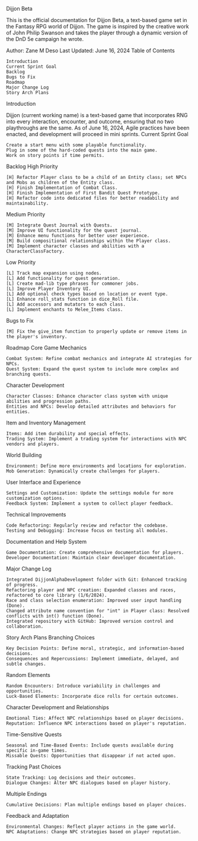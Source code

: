 Dijjon Beta

This is the official documentation for Dijjon Beta, a text-based game set in the Fantasy RPG world of Dijjon. The game is inspired by the creative work of John Philip Swanson and takes the player through a dynamic version of the DnD 5e campaign he wrote.

Author: Zane M Deso
Last Updated: June 16, 2024
Table of Contents

    Introduction
    Current Sprint Goal
    Backlog
    Bugs to Fix
    Roadmap
    Major Change Log
    Story Arch Plans

Introduction

Dijjon (current working name) is a text-based game that incorporates RNG into every interaction, encounter, and outcome, ensuring that no two playthroughs are the same. As of June 16, 2024, Agile practices have been enacted, and development will proceed in mini sprints.
Current Sprint Goal

    Create a start menu with some playable functionality.
    Plug in some of the hard-coded quests into the main game.
    Work on story points if time permits.

Backlog
High Priority

    [H] Refactor Player class to be a child of an Entity class; set NPCs and Mobs as children of the Entity class.
    [H] Finish Implementation of Combat Class.
    [H] Finish Implementation of First Bandit Quest Prototype.
    [H] Refactor code into dedicated files for better readability and maintainability.

Medium Priority

    [M] Integrate Quest Journal with Quests.
    [M] Improve UI functionality for the quest journal.
    [M] Enhance menu functions for better user experience.
    [M] Build compositional relationships within the Player class.
    [M] Implement character classes and abilities with a CharacterClassFactory.

Low Priority

    [L] Track map expansion using nodes.
    [L] Add functionality for quest generation.
    [L] Create mad-lib type phrases for commoner jobs.
    [L] Improve Player Inventory UI.
    [L] Add optional check types based on location or event type.
    [L] Enhance roll_stats function in dice_Roll file.
    [L] Add accessors and mutators to each class.
    [L] Implement enchants to Melee_Items class.

Bugs to Fix

    [M] Fix the give_item function to properly update or remove items in the player's inventory.

Roadmap
Core Game Mechanics

    Combat System: Refine combat mechanics and integrate AI strategies for NPCs.
    Quest System: Expand the quest system to include more complex and branching quests.

Character Development

    Character Classes: Enhance character class system with unique abilities and progression paths.
    Entities and NPCs: Develop detailed attributes and behaviors for entities.

Item and Inventory Management

    Items: Add item durability and special effects.
    Trading System: Implement a trading system for interactions with NPC vendors and players.

World Building

    Environment: Define more environments and locations for exploration.
    Mob Generation: Dynamically create challenges for players.

User Interface and Experience

    Settings and Customization: Update the settings module for more customization options.
    Feedback System: Implement a system to collect player feedback.

Technical Improvements

    Code Refactoring: Regularly review and refactor the codebase.
    Testing and Debugging: Increase focus on testing all modules.

Documentation and Help System

    Game Documentation: Create comprehensive documentation for players.
    Developer Documentation: Maintain clear developer documentation.

Major Change Log

    Integrated DijjonAlphaDevelopment folder with Git: Enhanced tracking of progress.
    Refactoring player and NPC creation: Expanded classes and races, refactored to core library (1/6/2024).
    Race and class selection enumeration: Improved user input handling (Done).
    Changed attribute name convention for "int" in Player class: Resolved conflicts with int() function (Done).
    Integrated repository with GitHub: Improved version control and collaboration.

Story Arch Plans
Branching Choices

    Key Decision Points: Define moral, strategic, and information-based decisions.
    Consequences and Repercussions: Implement immediate, delayed, and subtle changes.

Random Elements

    Random Encounters: Introduce variability in challenges and opportunities.
    Luck-Based Elements: Incorporate dice rolls for certain outcomes.

Character Development and Relationships

    Emotional Ties: Affect NPC relationships based on player decisions.
    Reputation: Influence NPC interactions based on player's reputation.

Time-Sensitive Quests

    Seasonal and Time-Based Events: Include quests available during specific in-game times.
    Missable Quests: Opportunities that disappear if not acted upon.

Tracking Past Choices

    State Tracking: Log decisions and their outcomes.
    Dialogue Changes: Alter NPC dialogues based on player history.

Multiple Endings

    Cumulative Decisions: Plan multiple endings based on player choices.

Feedback and Adaptation

    Environmental Changes: Reflect player actions in the game world.
    NPC Adaptations: Change NPC strategies based on player reputation.